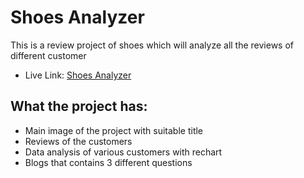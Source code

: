 # Shoes Analyzer

This is a review project of shoes which will analyze all the reviews of different customer

- Live Link: [Shoes Analyzer](https://shoes-analyser.web.app/)

## What the project has:

- Main image of the project with suitable title
- Reviews of the customers
- Data analysis of various customers with rechart
- Blogs that contains 3 different questions
